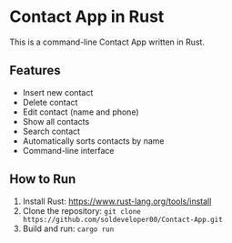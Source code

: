 # Contact App in Rust

This is a command-line Contact App written in Rust.

## Features
- Insert new contact
- Delete contact
- Edit contact (name and phone)
- Show all contacts
- Search contact
- Automatically sorts contacts by name
- Command-line interface

## How to Run
1. Install Rust: https://www.rust-lang.org/tools/install
2. Clone the repository:
   `git clone https://github.com/soldeveloper00/Contact-App.git`
3. Build and run:
   `cargo run`
